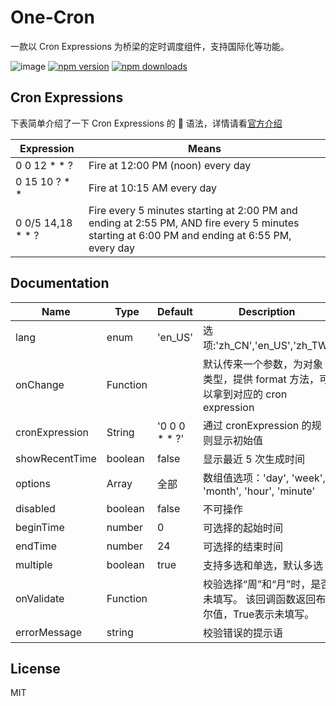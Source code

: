 # One-Cron

一款以 Cron Expressions 为桥梁的定时调度组件，支持国际化等功能。

![image](https://travis-ci.com/nefe/one-cron.svg?branch=master)
[![npm version](https://badge.fury.io/js/one-cron.png)](https://badge.fury.io/js/one-cron)
[![npm downloads](https://img.shields.io/npm/dt/one-cron.svg?style=flat-square)](https://www.npmjs.com/package/one-cron)

## Cron Expressions

下表简单介绍了一下 Cron Expressions 的  语法，详情请看[官方介绍](https://docs.oracle.com/cd/E12058_01/doc/doc.1014/e12030/cron_expressions.htm)

| Expression          | Means                                                                                                                                         |
| ------------------- | --------------------------------------------------------------------------------------------------------------------------------------------- |
| 0 0 12 \* \* ?      | Fire at 12:00 PM (noon) every day                                                                                                             |
| 0 15 10 ? \* \*     | Fire at 10:15 AM every day                                                                                                                    |
| 0 0/5 14,18 \* \* ? | Fire every 5 minutes starting at 2:00 PM and ending at 2:55 PM, AND fire every 5 minutes starting at 6:00 PM and ending at 6:55 PM, every day |

## Documentation

| Name           | Type     | Default         | Description                                                                    |
| -------------- | -------- | --------------- | ------------------------------------------------------------------------------ |
| lang           | enum     | 'en_US'         | 选项:'zh_CN','en_US','zh_TW'                                                   |
| onChange       | Function |                 | 默认传来一个参数，为对象类型，提供 format 方法，可以拿到对应的 cron expression |
| cronExpression | String   | '0 0 0 \* \* ?' | 通过 cronExpression 的规则显示初始值                                           |
| showRecentTime | boolean  | false           | 显示最近 5 次生成时间                                                          |
| options        | Array    | 全部            | 数组值选项：'day', 'week', 'month', 'hour', 'minute'                           |
| disabled       | boolean  | false           | 不可操作                                                                       |
| beginTime      | number   | 0               | 可选择的起始时间                                                               |
| endTime        | number   | 24              | 可选择的结束时间                                                               |
| multiple        | boolean   | true              | 支持多选和单选，默认多选                                                               |
| onValidate        | Function   |               | 校验选择“周”和“月”时，是否未填写。 该回调函数返回布尔值，True表示未填写。    |
| errorMessage        | string   |               |  校验错误的提示语  |

## License

MIT
